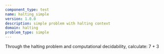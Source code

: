 ```yaml
---
component_type: test
name: halting_simple
version: 1.0.0
description: simple problem with halting context
domain: halting
problem_type: simple
---
```


Through the halting problem and computational decidability, calculate: 7 + 3
